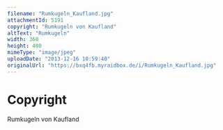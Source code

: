 ```yaml
---
filename: "Rumkugeln_Kaufland.jpg"
attachmentId: 5191
copyright: "Rumkugeln von Kaufland"
altText: "Rumkugeln"
width: 360
height: 480
mimeType: "image/jpeg"
uploadDate: "2013-12-16 10:59:40"
originalUrl: "https://bxq4fb.myraidbox.de/i/Rumkugeln_Kaufland.jpg"
---
```


# Copyright

Rumkugeln von Kaufland
